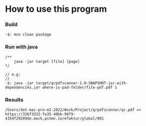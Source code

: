 # How to use this program

### Build
    -$: mvn clean package

### Run with java
    /**
        java -jar target [file] [page]
    */

    // e.g:
    //
    -$: java -jar target/qrpdfscanner-1.0-SNAPSHOT-jar-with-dependencies.jar where-is-pad-folder/file-pdf.pdf 1

### Results
    /Users/dot-mac-pro-m2-2022/Work/Project/qrpdfscanner/qr.pdf => https://326f3332-fa35-48bb-96f9-4354f29289de.mock.pstmn.io/efaktur/global/001